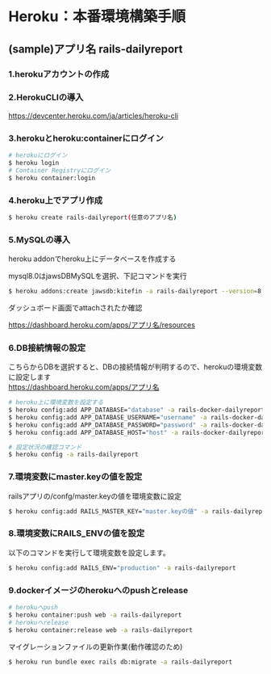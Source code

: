 # Heroku：本番環境構築手順

## (sample)アプリ名 rails-dailyreport

### 1.herokuアカウントの作成
### 2.HerokuCLIの導入
https://devcenter.heroku.com/ja/articles/heroku-cli

### 3.herokuとheroku:containerにログイン

```bash
# herokuにログイン
$ heroku login
# Container Registryにログイン
$ heroku container:login
```
### 4.heroku上でアプリ作成
```bash
$ heroku create rails-dailyreport(任意のアプリ名)
```

### 5.MySQLの導入

heroku addonでheroku上にデータベースを作成する

mysql8.0はjawsDBMySQLを選択、下記コマンドを実行

```bash
$ heroku addons:create jawsdb:kitefin -a rails-dailyreport --version=8.0
```
ダッシュボード画面でattachされたか確認

https://dashboard.heroku.com/apps/アプリ名/resources

### 6.DB接続情報の設定
こちらからDBを選択すると、DBの接続情報が判明するので、herokuの環境変数に設定します\
https://dashboard.heroku.com/apps/アプリ名
```bash
# heroku上に環境変数を設定する
$ heroku config:add APP_DATABASE="database" -a rails-docker-dailyreport
$ heroku config:add APP_DATABASE_USERNAME="username" -a rails-docker-dailyreport
$ heroku config:add APP_DATABASE_PASSWORD="password" -a rails-docker-dailyreport
$ heroku config:add APP_DATABASE_HOST="host" -a rails-docker-dailyreport

# 設定状況の確認コマンド
$ heroku config -a rails-dailyreport
```
### 7.環境変数にmaster.keyの値を設定
railsアプリの/confg/master.keyの値を環境変数に設定
```bash
$ heroku config:add RAILS_MASTER_KEY="master.keyの値" -a rails-dailyreport
```
### 8.環境変数にRAILS_ENVの値を設定
以下のコマンドを実行して環境変数を設定します。
```bash
$ heroku config:add RAILS_ENV="production" -a rails-dailyreport
```
### 9.dockerイメージのherokuへのpushとrelease

```bash
# herokuへpush
$ heroku container:push web -a rails-dailyreport
# herokuへrelease
$ heroku container:release web -a rails-dailyreport
```

マイグレーションファイルの更新作業(動作確認のため)

```bash
$ heroku run bundle exec rails db:migrate -a rails-dailyreport
```
